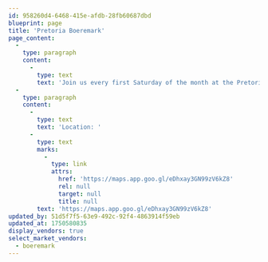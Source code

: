 ```yaml
---
id: 958260d4-6468-415e-afdb-28fb60687dbd
blueprint: page
title: 'Pretoria Boeremark'
page_content:
  -
    type: paragraph
    content:
      -
        type: text
        text: 'Join us every first Saturday of the month at the Pretoria Boeremark from 05h30 to 09h30 for a vast selection of low carb and local products.'
  -
    type: paragraph
    content:
      -
        type: text
        text: 'Location: '
      -
        type: text
        marks:
          -
            type: link
            attrs:
              href: 'https://maps.app.goo.gl/eDhxay3GN99zV6kZ8'
              rel: null
              target: null
              title: null
        text: 'https://maps.app.goo.gl/eDhxay3GN99zV6kZ8'
updated_by: 51d5f7f5-63e9-492c-92f4-4863914f59eb
updated_at: 1750580835
display_vendors: true
select_market_vendors:
  - boeremark
---
```

